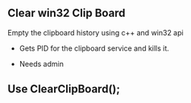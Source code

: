 ## Clear win32 Clip Board

Empty the clipboard history using c++ and win32 api

- Gets PID for the clipboard service and kills it. 
* Needs admin
## Use 	ClearClipBoard();
